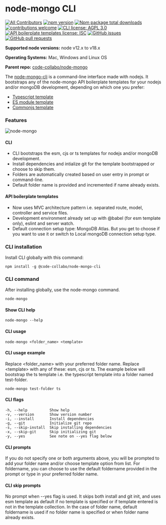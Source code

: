 # node-mongo CLI

[![All Contributors](https://img.shields.io/badge/CLI%20contributors-10-orange)](https://github.com/code-collabo/node-mongo-cli#contributors-) [![npm version](https://badge.fury.io/js/%40code-collabo%2Fnode-mongo-cli.svg)](https://www.npmjs.com/package/@code-collabo/node-mongo-cli) [![Npm package total downloads](https://badgen.net/npm/dt/@code-collabo/node-mongo-cli?color=blue)](https://npmjs.com/package/@code-collabo/node-mongo-cli) [![contributions welcome](https://img.shields.io/badge/contributions-welcome-brightgreen.svg?style=flat)](https://code-collabo.gitbook.io/node-mongo/contribution-guide/development-mode) [![CLI license: AGPL 3.0](https://img.shields.io/badge/CLI%20licence-AGPL%203.0-blue)](https://github.com/code-collabo/node-mongo-cli/blob/develop/LICENSE) [![API boilerplate templates license: ISC](https://img.shields.io/badge/API%20templates%20licence-ISC-blue)](https://github.com/code-collabo/node-mongo-api-boilerplate-templates/blob/develop/LICENSE) [![GitHub issues](https://img.shields.io/github/issues/code-collabo/node-mongo?color=red)](https://github.com/code-collabo/node-mongo/issues) [![GitHub pull requests](https://img.shields.io/github/issues-pr/code-collabo/node-mongo-cli?color=goldenrod)](https://github.com/code-collabo/node-mongo-cli/pulls)

**Supported node versions:** node v12.x to v18.x

**Operating Systems:** Mac, Windows and Linux OS

**Parent repo:** [code-collabo/node-mongo](https://github.com/code-collabo/node-mongo)

The [node-mongo-cli](https://www.npmjs.com/package/@code-collabo/node-mongo-cli) is a command-line interface made with nodejs. It bootstraps any of the node-mongo API boilerplate templates for your nodejs and/or mongoDB development, depending on which one you prefer:

* [Typescript template](https://github.com/code-collabo/node-mongo-api-boilerplate-templates/tree/develop/ts)
* [ES module template](https://github.com/code-collabo/node-mongo-api-boilerplate-templates/tree/develop/esm)
* [Commonjs template](https://github.com/code-collabo/node-mongo-api-boilerplate-templates/tree/develop/cjs)

### Features

![node-mongo](https://github.com/Ifycode/Ifycode/blob/main/code-collabo/node-mongo-cli.gif?raw=true)

#### CLI

* CLI bootstraps the esm, cjs or ts templates for nodejs and/or mongoDB development.
* Install dependencies and intialize git for the template bootstrapped or choose to skip them.
* Folders are automatically created based on user entry in prompt or command-line.
* Default folder name is provided and incremented if name already exists.

#### API boilerplate templates

* Now uses MVC architecture pattern i.e. separated route, model, controller and service files.
* Development environment already set up with @babel (for esm template only), eslint and server watch.
* Default connection setup type: MongoDB Atlas. But you get to choose if you want to use it or switch to Local mongoDB connection setup type.

### CLI installation

Install CLI globally with this command:

```
npm install -g @code-collabo/node-mongo-cli
```

### CLI command

After installing globally, use the node-mongo command.

```
node-mongo
```

#### Show CLI help

```
node-mongo --help
```

#### CLI usage

```
node-mongo <folder_name> <template>
```

#### CLI usage example

Replace \<folder\_name> with your preferred folder name. Replace \<template> with any of these: esm, cjs or ts. The example below will bootstrap the ts template i.e. the typescript template into a folder named test-folder.

```
node-mongo test-folder ts
```

#### CLI flags

```
-h, --help          Show help
-v, --version       Show version number
-i, --install       Install dependencies
-g, --git           Initialize git repo
-s, --skip-install  Skip installing dependencies
-x, --skip-git      Skip initializing git
-y, --yes           See note on --yes flag below
```

#### CLI prompts

If you do not specify one or both arguments above, you will be prompted to add your folder name and/or choose template option from list. For foldername, you can choose to use the default foldername provided in the prompt or type in your preferred folder name.

#### CLI skip prompts

No prompt when --yes flag is used. It skips both install and git init, and uses esm template as default if no template is specified or if template entered is not in the template collection. In the case of folder name, default foldername is used if no folder name is specified or when folder name already exists.
